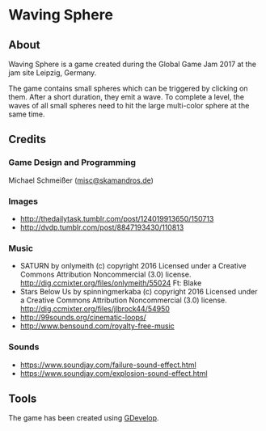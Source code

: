 Waving Sphere
=============

About
-----

Waving Sphere is a game created during the Global Game Jam 2017 at the jam site Leipzig, Germany.

The game contains small spheres which can be triggered by clicking on them. After a short duration, they emit a wave. To complete a level, the waves of all small spheres need to hit the large multi-color sphere at the same time.

Credits
-------

### Game Design and Programming

Michael Schmeißer (misc@skamandros.de)

### Images

+ http://thedailytask.tumblr.com/post/124019913650/150713
+ http://dvdp.tumblr.com/post/8847193430/110813

### Music

+ SATURN by onlymeith (c) copyright 2016 Licensed under a Creative Commons Attribution Noncommercial  (3.0) license. http://dig.ccmixter.org/files/onlymeith/55024 Ft: Blake
+ Stars Below Us by spinningmerkaba (c) copyright 2016 Licensed under a Creative Commons Attribution Noncommercial  (3.0) license. http://dig.ccmixter.org/files/jlbrock44/54950 
+ http://99sounds.org/cinematic-loops/
+ http://www.bensound.com/royalty-free-music

### Sounds

+ https://www.soundjay.com/failure-sound-effect.html
+ https://www.soundjay.com/explosion-sound-effect.html

Tools
-----

The game has been created using [GDevelop](http://compilgames.net/main-de.html).